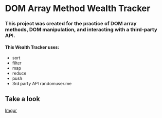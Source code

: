 # DOM Array Method Wealth Tracker
### This project was created for the practice of DOM array methods, DOM manipulation, and interacting with a third-party API.
#### This Wealth Tracker uses:
- sort
- filter
- map
- reduce
- push
- 3rd party API randomuser.me
## Take a look
[Imgur](https://i.imgur.com/AeShwI1.png)
